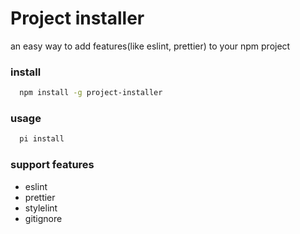 # Project installer

an easy way to add features(like eslint, prettier) to your npm project

### install
```bash
  npm install -g project-installer
```

### usage
```bash
  pi install
```

### support features
* eslint
* prettier
* stylelint
* gitignore